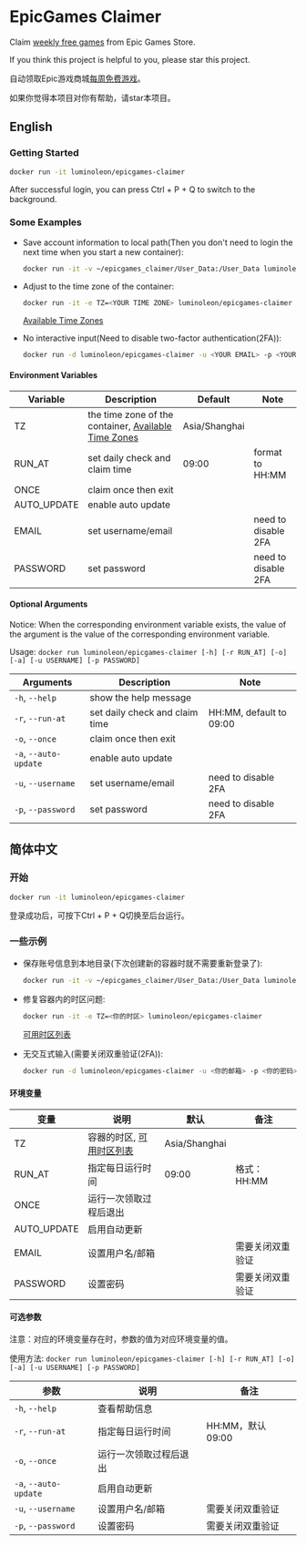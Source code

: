 # EpicGames Claimer

Claim [weekly free games](https://www.epicgames.com/store/free-games) from Epic Games Store.

If you think this project is helpful to you, please star this project.

自动领取Epic游戏商城[每周免费游戏](https://www.epicgames.com/store/free-games)。

如果你觉得本项目对你有帮助，请star本项目。

## English

### Getting Started

``` bash
docker run -it luminoleon/epicgames-claimer
```

After successful login, you can press Ctrl + P + Q to switch to the background.

### Some Examples

* Save account information to local path(Then you don't need to login the next time when you start a new container):

    ```bash
    docker run -it -v ~/epicgames_claimer/User_Data:/User_Data luminoleon/epicgames-claimer
    ```

* Adjust to the time zone of the container:

    ```bash
    docker run -it -e TZ=<YOUR TIME ZONE> luminoleon/epicgames-claimer
    ```

    [Available Time Zones](https://en.wikipedia.org/wiki/List_of_tz_database_time_zones#List)

* No interactive input(Need to disable two-factor authentication(2FA)):

    ```bash
    docker run -d luminoleon/epicgames-claimer -u <YOUR EMAIL> -p <YOUR PASSWORD>
    ```

#### Environment Variables

| Variable | Description                       | Default       | Note        |
| -------- | --------------------------------- | ------------- | ----------- |
| TZ       | the time zone of the container, [Available Time Zones](https://en.wikipedia.org/wiki/List_of_tz_database_time_zones#List)           | Asia/Shanghai |             |
| RUN_AT      | set daily check and claim time | 09:00 | format to HH:MM     |
| ONCE        | claim once then exit           |       |                     |
| AUTO_UPDATE | enable auto update             |       |                     |
| EMAIL       | set username/email             |       | need to disable 2FA |
| PASSWORD    | set password                   |       | need to disable 2FA |

#### Optional Arguments

Notice: When the corresponding environment variable exists, the value of the argument is the value of the corresponding environment variable.

Usage: `docker run luminoleon/epicgames-claimer [-h] [-r RUN_AT] [-o] [-a] [-u USERNAME] [-p PASSWORD]`

| Arguments               | Description                    | Note                    |
| ----------------------- | ------------------------------ | ----------------------- |
| `-h`, `--help`          | show the help message          |                         |
| `-r`, `--run-at`        | set daily check and claim time | HH:MM, default to 09:00 |
| `-o`, `--once`          | claim once then exit           |                         |
| `-a`, `--auto-update`   | enable auto update             |                         |
| `-u`, `--username`      | set username/email             | need to disable 2FA     |
| `-p`, `--password`      | set password                   | need to disable 2FA     |

## 简体中文

### 开始

``` bash
docker run -it luminoleon/epicgames-claimer
```

登录成功后，可按下Ctrl + P + Q切换至后台运行。

### 一些示例

* 保存账号信息到本地目录(下次创建新的容器时就不需要重新登录了):

    ```bash
    docker run -it -v ~/epicgames_claimer/User_Data:/User_Data luminoleon/epicgames-claimer
    ```

* 修复容器内的时区问题:

    ```bash
    docker run -it -e TZ=<你的时区> luminoleon/epicgames-claimer
    ```

    [可用时区列表](https://en.wikipedia.org/wiki/List_of_tz_database_time_zones#List)

* 无交互式输入(需要关闭双重验证(2FA)):

    ```bash
    docker run -d luminoleon/epicgames-claimer -u <你的邮箱> -p <你的密码>
    ```

#### 环境变量

| 变量        | 说明                  | 默认   | 备注            |
| ----------- | -------------------- | ------ | -------------- |
| TZ          | 容器的时区, [可用时区列表](https://en.wikipedia.org/wiki/List_of_tz_database_time_zones#List)         | Asia/Shanghai | |
| RUN_AT      | 指定每日运行时间      | 09:00 | 格式：HH:MM      |
| ONCE        | 运行一次领取过程后退出 |       |                 |
| AUTO_UPDATE | 启用自动更新          |       |                 |
| EMAIL       | 设置用户名/邮箱       |       | 需要关闭双重验证 |
| PASSWORD    | 设置密码              |       | 需要关闭双重验证 |

#### 可选参数

注意：对应的环境变量存在时，参数的值为对应环境变量的值。

使用方法: `docker run luminoleon/epicgames-claimer [-h] [-r RUN_AT] [-o] [-a] [-u USERNAME] [-p PASSWORD]`

| 参数                    | 说明                     | 备注            |
| ----------------------- | ----------------------- | --------------- |
| `-h`, `--help`          | 查看帮助信息             |                 |
| `-r`, `--run-at`        | 指定每日运行时间         | HH:MM，默认09:00 |
| `-o`, `--once`          | 运行一次领取过程后退出    |                 |
| `-a`, `--auto-update`   | 启用自动更新             |                 |
| `-u`, `--username`      | 设置用户名/邮箱          | 需要关闭双重验证  |
| `-p`, `--password`      | 设置密码                 | 需要关闭双重验证 |
